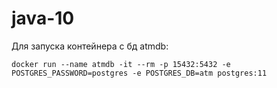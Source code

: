 # java-10


Для запуска контейнера с бд atmdb:
```
docker run --name atmdb -it --rm -p 15432:5432 -e POSTGRES_PASSWORD=postgres -e POSTGRES_DB=atm postgres:11
```
